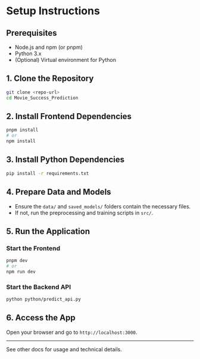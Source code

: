 # Setup Instructions

## Prerequisites
- Node.js and npm (or pnpm)
- Python 3.x
- (Optional) Virtual environment for Python

## 1. Clone the Repository
```bash
git clone <repo-url>
cd Movie_Success_Prediction
```

## 2. Install Frontend Dependencies
```bash
pnpm install
# or
npm install
```

## 3. Install Python Dependencies
```bash
pip install -r requirements.txt
```

## 4. Prepare Data and Models
- Ensure the `data/` and `saved_models/` folders contain the necessary files.
- If not, run the preprocessing and training scripts in `src/`.

## 5. Run the Application
### Start the Frontend
```bash
pnpm dev
# or
npm run dev
```

### Start the Backend API
```bash
python python/predict_api.py
```

## 6. Access the App
Open your browser and go to `http://localhost:3000`.

---

See other docs for usage and technical details. 
